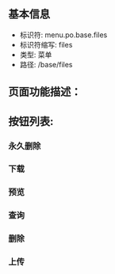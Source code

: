 
## 基本信息

- 标识符: menu.po.base.files
- 标识符缩写: files
- 类型: 菜单
- 路径: /base/files

## 页面功能描述：





## 按钮列表:


### 永久删除



### 下载



### 预览



### 查询



### 删除



### 上传


